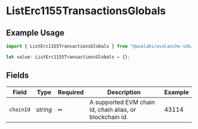 # ListErc1155TransactionsGlobals

## Example Usage

```typescript
import { ListErc1155TransactionsGlobals } from "@avalabs/avalanche-sdk/models/operations";

let value: ListErc1155TransactionsGlobals = {};
```

## Fields

| Field                                                    | Type                                                     | Required                                                 | Description                                              | Example                                                  |
| -------------------------------------------------------- | -------------------------------------------------------- | -------------------------------------------------------- | -------------------------------------------------------- | -------------------------------------------------------- |
| `chainId`                                                | *string*                                                 | :heavy_minus_sign:                                       | A supported EVM chain id, chain alias, or blockchain id. | 43114                                                    |